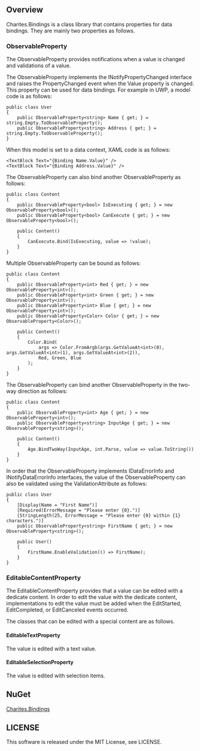 ## Overview

Charites.Bindings is a class library that contains properties for data bindings. They are mainly two properties as follows.

### ObservableProperty

The ObservableProperty provides notifications when a value is changed and validations of a value.

The ObservableProperty implements the INotifyPropertyChanged interface and raises the PropertyChanged event when the Value property is changed. This property can be used for data bindings. For example in UWP, a model code is as follows:

```
public class User
{
    public ObservableProperty<string> Name { get; } = string.Empty.ToObservableProperty();
    public ObservableProperty<string> Address { get; } = string.Empty.ToObservableProperty();
}
```

When this model is set to a data context, XAML code is as follows:

```
<TextBlock Text="{Binding Name.Value}" />
<TextBlock Text="{Binding Address.Value}" />
```

The ObservableProperty can also bind another ObservableProperty as follows:

```
public class Content
{
    public ObservableProperty<bool> IsExecuting { get; } = new ObservableProperty<bool>();
    public ObservableProperty<bool> CanExecute { get; } = new ObservableProperty<bool>();

    public Content()
    {
        CanExecute.Bind(IsExecuting, value => !value);
    }
}
```

Multiple ObservableProperty can be bound as follows:

```
public class Content
{
    public ObservableProperty<int> Red { get; } = new ObservableProperty<int>();
    public ObservableProperty<int> Green { get; } = new ObservableProperty<int>();
    public ObservableProperty<int> Blue { get; } = new ObservableProperty<int>();
    public ObservableProperty<Color> Color { get; } = new ObservableProperty<Color>();

    public Content()
    {
        Color.Bind(
            args => Color.FromArgb(args.GetValueAt<int>(0), args.GetValueAt<int>(1), args.GetValueAt<int>(2)),
            Red, Green, Blue
        );
    }
}
```

The ObservableProperty can bind another ObservableProperty in the two-way direction as follows:

```
public class Content
{
    public ObservableProperty<int> Age { get; } = new ObservableProperty<int>();
    public ObservableProperty<string> InputAge { get; } = new ObservableProperty<string>();

    public Content()
    {
        Age.BindTwoWay(InputAge, int.Parse, value => value.ToString())
    }
}
```

In order that the ObservableProperty implements IDataErrorInfo and INotifyDataErrorInfo interfaces, the value of the ObservableProperty can also be validated using the ValidationAttribute as follows:

```
public class User
{
    [Display(Name = "First Name")]
    [Required(ErrorMessage = "Please enter {0}.")]
    [StringLength(25, ErrorMessage = "Please enter {0} within {1} characters.")]
    public ObservableProperty<string> FirstName { get; } = new ObservableProperty<string>();

    public User()
    {
        FirstName.EnableValidation(() => FirstName);
    }
}
```

### EditableContentProperty

The EditableContentProperty provides that a value can be edited with a dedicate content. In order to edit the value with the dedicate content, implementations to edit the value must be added when the EditStarted, EditCompleted, or EditCanceled events occurred.

The classes that can be edited with a special content are as follows.

#### EditableTextProperty

The value is edited with a text value.

#### EditableSelectionProperty

The value is edited with selection items.

## NuGet

[Charites.Bindings](https://www.nuget.org/packages/Charites.Bindings/)

## LICENSE

This software is released under the MIT License, see LICENSE.
